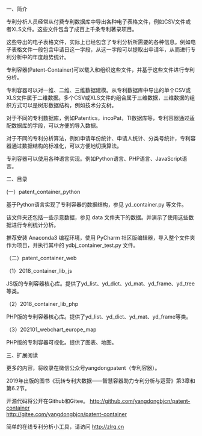 一、简介

专利分析人员经常从付费专利数据库中导出各种电子表格文件，例如CSV文件或者XLS文件。这些文件包含了成百上千条专利著录项目。

这些导出的电子表格文件，实际上已经包含了专利分析所需要的各种信息。例如电子表格文件一般包含申请日这一字段，从这一字段可以提取出申请年，从而进行专利分析中的年度趋势统计。

专利容器(Patent-Container)可以载入和组织这些文件，并基于这些文件进行专利分析。

专利容器可以对一维、二维、三维数据建模。从专利数据库中导出的单个CSV或XLS文件属于二维数据。多个CSV或XLS文件的组合属于三维数据，三维数据的组织方式可以是树形数据结构，例如技术分支树。

对于不同的专利数据库，例如Patentics，incoPat，TI数据库等，专利容器通过适配数据库的字段，可以方便的导入数据。

对于不同的专利分析算法，例如申请年份统计、申请人统计、分类号统计，专利容器通过数据结构的标准化，可以方便地切换算法。

专利容器可以使用各种语言实现。例如Python语言、PHP语言、JavaScript语言。

二、目录

(一）patent_container_python

基于Python语言实现了专利容器的数据结构，参见 yd_container.py 等文件。

该文件夹还包括一些示意数据，参见 data 文件夹下的数据。并演示了使用这些数据进行专利统计分析。

推荐安装 Anaconda3 编程环境，使用 PyCharm 社区版编辑器，导入整个文件夹作为项目，并执行其中的 ydbj_container_test.py 文件。

（二）patent_container_web

（1）2018_container_lib_js

JS版的专利容器核心库。提供了yd_list、yd_dict、yd_mat、yd_frame、yd_tree等类。

（2）2018_container_lib_php

PHP版的专利容器核心库。提供了yd_list、yd_dict、yd_mat、yd_frame等类。

（3）202101_webchart_europe_map

PHP版的专利容器可视化。提供了图表、地图。

三、扩展阅读

更多的内容，将收录在微信公众号yangdongpatent（专利容器）。

2019年出版的图书《玩转专利大数据——智慧容器助力专利分析与运营》第3章和第6.2节。

开源代码将公开在Github和Gitee。
http://github.com/yangdongbjcn/patent-container  
http://gitee.com/yangdongbjcn/patent-container

简单的在线专利分析小工具，请访问 http://zlrq.cn
